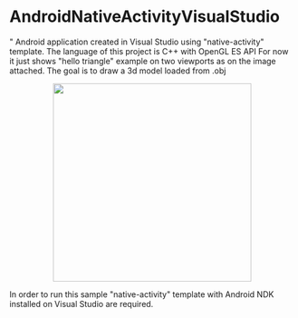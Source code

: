 # AndroidNativeActivityVisualStudio
"
Android application created in Visual Studio using "native-activity" template.
The language of this project is C++ with OpenGL ES API
For now it just shows "hello triangle" example on two viewports as on the image attached. 
The goal is to draw a 3d model loaded from .obj

<p align="center">
  <img src="HelloTriangleVR" width="350"/>
</p>

In order to run this sample "native-activity" template with Android NDK installed on Visual Studio are required.
